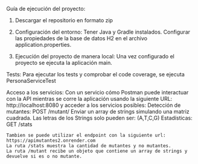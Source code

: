 Guía de ejecución del proyecto:

1.    Descargar el repositorio en formato zip

2.    Configuración del entorno:
        Tener Java y Gradle instalados.
        Configurar las propiedades de la base de datos H2 en el archivo application.properties.

3.    Ejecución del proyecto de manera local:
        Una vez configurado el proyecto se ejecuta la aplicación main.

Tests:
    Para ejecutar los tests y comprobar el code coverage, se ejecuta PersonaServiceTest

Acceso a los servicios:
    Con un servicio cómo Postman puede interactuar con la API mientras se corre la aplicación usando la siguiente URL: http://localhost:8080 y acceder a los servicios posibles:
        Detección de mutantes: POST /mutant/
        Enviar un array de strings simulando una matriz cuadrada. Las letras de los Strings solo pueden ser: (A,T,C,G)
        Estadísticas: GET /stats

    Tambien se puede utilizar el endpoint con la siguiente url: https://apimutantes2.onrender.com
    La ruta /stats muestra la cantidad de mutantes y no mutantes.
    La ruta /mutant recibe un objeto que contiene un array de strings y devuelve si es o no mutante.
